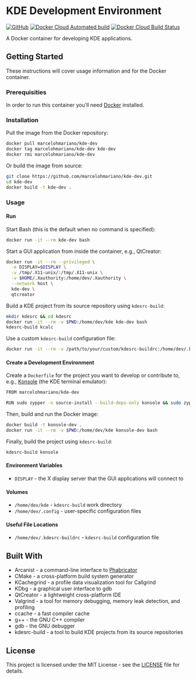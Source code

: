 # KDE Development Environment

[![GitHub](https://img.shields.io/github/license/marcelohmariano/kde-dev.svg)](LICENSE)
[![Docker Cloud Automated build](https://img.shields.io/docker/cloud/automated/marcelohmariano/kde-dev.svg)](https://hub.docker.com/r/marcelohmariano/kde-dev)
[![Docker Cloud Build Status](https://img.shields.io/docker/cloud/build/marcelohmariano/kde-dev.svg)](https://hub.docker.com/r/marcelohmariano/kde-dev/builds)

A Docker container for developing KDE applications.

## Getting Started

These instructions will cover usage information and for the Docker container.

### Prerequisities

In order to run this container you'll need [Docker](https://docs.docker.com/get-started/) installed.

### Installation

Pull the image from the Docker repository:

```sh
docker pull marcelohmariano/kde-dev
docker tag marcelohmariano/kde-dev kde-dev
docker rmi marcelohmariano/kde-dev
```

Or build the image from source:

```sh
git clone https://github.com/marcelohmariano/kde-dev.git
cd kde-dev
docker build -t kde-dev .
```

### Usage

#### Run

Start Bash (this is the default when no command is specified):

```sh
docker run -it --rm kde-dev bash
```

Start a GUI application from inside the container, e.g., QtCreator:

```sh
docker run -it --rm --privileged \
  -e DISPLAY=$DISPLAY \
  -v /tmp/.X11-unix/:/tmp/.X11-unix \
  -v $HOME/.Xauthority:/home/dev/.Xauthority \
  --network host \
  kde-dev \
  qtcreator
```

Build a KDE project from its source repository using `kdesrc-build`:

```sh
mkdir kdesrc && cd kdesrc
docker run -it --rm -v $PWD:/home/dev/kde kde-dev bash
kdesrc-build kcalc
```

Use a custom `kdesrc-build` configuration file:

```sh
docker run -it --rm -v /path/to/your/custom/kdesrc-buildrc:/home/dev/.kdesrc-buildrc kde-dev bash
```

#### Create a Development Environment

Create a `Dockerfile` for the project you want to develop or contribute to, e.g., [Konsole](https://konsole.kde.org/) (the KDE terminal emulator):

```sh
FROM marcelohmariano/kde-dev

RUN sudo zypper -n source-install --build-deps-only konsole && sudo zypper clean -a
```

Then, build and run the Docker image:

```sh
docker build -t konsole-dev .
docker run -it --rm -v $PWD:/home/dev/kde konsole-dev bash
```

Finally, build the project using `kdesrc-build`:

```sh
kdesrc-build konsole
```

#### Environment Variables

* `DISPLAY` - the X display server that the GUI applications will connect to

#### Volumes

* `/home/dev/kde` - `kdesrc-build` work directory
* `/home/dev/.config` - user-specific configuration files

#### Useful File Locations

* `/home/dev/.kdesrc-buildrc` - `kdesrc-build` configuration file

## Built With

* Arcanist - a command-line interface to [Phabricator](https://phabricator.kde.org/)
* CMake - a cross-platform build system generator
* KCachegrind - a profile data visualization tool for Callgrind
* KDbg - a graphical user interface to gdb
* QtCreator - a lightweight cross-platform IDE
* Valgrind - a tool for memory debugging, memory leak detection, and profiling
* ccache - a fast compiler cache
* g++ - the GNU C++ compiler
* gdb - the GNU debugger
* kdesrc-build - a tool to build KDE projects from its source repositories

## License

This project is licensed under the MIT License - see the [LICENSE](LICENSE) file for details.
